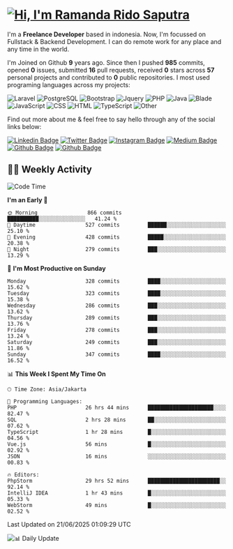 # [![Hi, I'm Ramanda Rido Saputra](https://readme-typing-svg.herokuapp.com?size=24&vCenter=true&lines=%F0%9F%91%8B+Hi%2C+I'm+Ramanda+Rido+Saputra+;%F0%9F%92%BB+Fullstack+Web+Developer+)](https://git.io/typing-svg)

I'm a **Freelance Developer** based in indonesia. Now, I'm focussed on Fullstack & Backend Development. I can do remote work for any place and any time in the world.

I'm Joined on Github **9** years ago. Since then I pushed **985** commits, opened **0** issues, submitted **16** pull requests, received **0** stars across **57** personal projects and contributed to **0** public repositories.
I most used programing languages across my projects:

![Laravel](https://img.shields.io/badge/Laravel-FF2D20?flat&logo=laravel&logoColor=white)
![PostgreSQL](https://img.shields.io/badge/PostgreSQL-316192?flat&logo=postgresql&logoColor=white)
![Bootstrap](https://img.shields.io/badge/Bootstrap-563D7C?flat&logo=bootstrap&logoColor=white)
![Jquery](https://img.shields.io/badge/jQuery-0769AD?flat&logo=jquery&logoColor=white)
![PHP](https://img.shields.io/badge/-PHP-%234F5D95?style=flat&logo=PHP&logoColor=white)
![Java](https://img.shields.io/badge/-Java-%23b07219?style=flat&logo=Java&logoColor=white)
![Blade](https://img.shields.io/badge/-Blade-%23f7523f?style=flat&logo=Blade&logoColor=white)
![JavaScript](https://img.shields.io/badge/-JavaScript-%23f1e05a?style=flat&logo=JavaScript&logoColor=white)
![CSS](https://img.shields.io/badge/-CSS-%23663399?style=flat&logo=CSS&logoColor=white)
![HTML](https://img.shields.io/badge/-HTML-%23e34c26?style=flat&logo=HTML&logoColor=white)
![TypeScript](https://img.shields.io/badge/-TypeScript-%233178c6?style=flat&logo=TypeScript&logoColor=white)
![Other](https://img.shields.io/badge/-Other-%23ededed?style=flat&logo=Other&logoColor=white)

Find out more about me & feel free to say hello through any of the social links below:

[![Linkedin Badge](https://img.shields.io/badge/-ramandaaridogh-blue?style=flat&logo=Linkedin&logoColor=white&link=https://www.linkedin.com/in/ramanda-rido-saputra/)](https://www.linkedin.com/in/ramanda-rido-saputra/)
[![Twitter Badge](https://img.shields.io/badge/-ramandaaridogh-%231DA1F2.svg?style=flat&logo=twitter&logoColor=white&link=https://www.twitter.com/ramandaaridogh)](https://www.twitter.com/ramandaaridogh/)
[![Instagram Badge](https://img.shields.io/badge/-ramandaaridogh-purple?style=flat&logo=instagram&logoColor=white&link=https://instagram.com/ramandaaridogh_/)](https://instagram.com/ramandaaridogh_)
[![Medium Badge](https://img.shields.io/badge/-@ramandaaridogh-%2312100E.svg?style=flat&logo=Medium&logoColor=white&link=https://medium.com/@ramandaaridogh/)](https://medium.com/@ramandaaridogh)
[![Github Badge](https://img.shields.io/badge/-@ramandaaridogh-100000.svg?style=flat&logo=github&logoColor=white&link=https://github.com/ramandaaridogh)](https://github.com/ramandaaridogh)
[![Github Badge](https://img.shields.io/badge/-@mxcode-100000.svg?style=flat&logo=github&logoColor=white&link=https://github.com/ramanda-mxcode)](https://github.com/ramanda-mxcode)

## 👨‍💻 Weekly Activity
<!--START_SECTION:waka-->
![Code Time](http://img.shields.io/badge/Code%20Time-1%2C290%20hrs%2015%20mins-blue)

**I'm an Early 🐤** 

```text
🌞 Morning                866 commits         ██████████░░░░░░░░░░░░░░░   41.24 % 
🌆 Daytime                527 commits         ██████░░░░░░░░░░░░░░░░░░░   25.10 % 
🌃 Evening                428 commits         █████░░░░░░░░░░░░░░░░░░░░   20.38 % 
🌙 Night                  279 commits         ███░░░░░░░░░░░░░░░░░░░░░░   13.29 % 
```
📅 **I'm Most Productive on Sunday** 

```text
Monday                   328 commits         ████░░░░░░░░░░░░░░░░░░░░░   15.62 % 
Tuesday                  323 commits         ████░░░░░░░░░░░░░░░░░░░░░   15.38 % 
Wednesday                286 commits         ███░░░░░░░░░░░░░░░░░░░░░░   13.62 % 
Thursday                 289 commits         ███░░░░░░░░░░░░░░░░░░░░░░   13.76 % 
Friday                   278 commits         ███░░░░░░░░░░░░░░░░░░░░░░   13.24 % 
Saturday                 249 commits         ███░░░░░░░░░░░░░░░░░░░░░░   11.86 % 
Sunday                   347 commits         ████░░░░░░░░░░░░░░░░░░░░░   16.52 % 
```


📊 **This Week I Spent My Time On** 

```text
🕑︎ Time Zone: Asia/Jakarta

💬 Programming Languages: 
PHP                      26 hrs 44 mins      █████████████████████░░░░   82.47 % 
SQL                      2 hrs 28 mins       ██░░░░░░░░░░░░░░░░░░░░░░░   07.62 % 
TypeScript               1 hr 28 mins        █░░░░░░░░░░░░░░░░░░░░░░░░   04.56 % 
Vue.js                   56 mins             █░░░░░░░░░░░░░░░░░░░░░░░░   02.92 % 
JSON                     16 mins             ░░░░░░░░░░░░░░░░░░░░░░░░░   00.83 % 

🔥 Editors: 
PhpStorm                 29 hrs 52 mins      ███████████████████████░░   92.14 % 
IntelliJ IDEA            1 hr 43 mins        █░░░░░░░░░░░░░░░░░░░░░░░░   05.33 % 
WebStorm                 49 mins             █░░░░░░░░░░░░░░░░░░░░░░░░   02.52 % 
```


 Last Updated on 21/06/2025 01:09:29 UTC
<!--END_SECTION:waka-->

![📊 Daily Update](https://github.com/ramandaaridogh/ramandaaridogh/actions/workflows/update-activity.yml/badge.svg)
